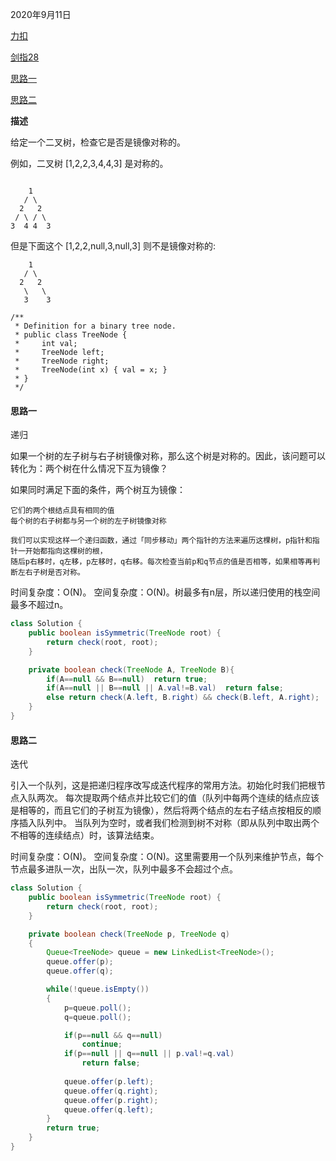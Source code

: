 2020年9月11日

[力扣](https://leetcode-cn.com/problems/symmetric-tree/solution/dui-cheng-er-cha-shu-by-leetcode-solution/)

[剑指28](https://leetcode-cn.com/problems/dui-cheng-de-er-cha-shu-lcof/submissions/)

[思路一](#思路一)

[思路二](#思路二)

**描述**

给定一个二叉树，检查它是否是镜像对称的。

例如，二叉树 [1,2,2,3,4,4,3] 是对称的。
```

    1
   / \
  2   2
 / \ / \
3  4 4  3
```
但是下面这个 [1,2,2,null,3,null,3] 则不是镜像对称的:
```
    1
   / \
  2   2
   \   \
   3    3
```
```
/**
 * Definition for a binary tree node.
 * public class TreeNode {
 *     int val;
 *     TreeNode left;
 *     TreeNode right;
 *     TreeNode(int x) { val = x; }
 * }
 */
```
#### 思路一

递归

如果一个树的左子树与右子树镜像对称，那么这个树是对称的。因此，该问题可以转化为：两个树在什么情况下互为镜像？

如果同时满足下面的条件，两个树互为镜像：
```
它们的两个根结点具有相同的值
每个树的右子树都与另一个树的左子树镜像对称
```

```
我们可以实现这样一个递归函数，通过「同步移动」两个指针的方法来遍历这棵树，p指针和指针一开始都指向这棵树的根，
随后p右移时，q左移，p左移时，q右移。每次检查当前p和q节点的值是否相等，如果相等再判断左右子树是否对称。
```
时间复杂度：O(N)。
空间复杂度：O(N)。树最多有n层，所以递归使用的栈空间最多不超过n。
```java
class Solution {
    public boolean isSymmetric(TreeNode root) {
        return check(root, root);
    }

    private boolean check(TreeNode A, TreeNode B){
        if(A==null && B==null)  return true;
        if(A==null || B==null || A.val!=B.val)  return false;
        else return check(A.left, B.right) && check(B.left, A.right);
    }
}
```

#### 思路二

迭代

引入一个队列，这是把递归程序改写成迭代程序的常用方法。初始化时我们把根节点入队两次。
每次提取两个结点并比较它们的值（队列中每两个连续的结点应该是相等的，而且它们的子树互为镜像），然后将两个结点的左右子结点按相反的顺序插入队列中。
当队列为空时，或者我们检测到树不对称（即从队列中取出两个不相等的连续结点）时，该算法结束。

时间复杂度：O(N)。
空间复杂度：O(N)。这里需要用一个队列来维护节点，每个节点最多进队一次，出队一次，队列中最多不会超过个点。
```java
class Solution {
    public boolean isSymmetric(TreeNode root) {
        return check(root, root);
    }

    private boolean check(TreeNode p, TreeNode q)
    {
        Queue<TreeNode> queue = new LinkedList<TreeNode>();
        queue.offer(p);
        queue.offer(q);

        while(!queue.isEmpty())
        {
            p=queue.poll();
            q=queue.poll();

            if(p==null && q==null)
                continue;
            if(p==null || q==null || p.val!=q.val)
                return false;
            
            queue.offer(p.left);
            queue.offer(q.right);
            queue.offer(p.right);
            queue.offer(q.left);
        }
        return true;
    }
}
```
